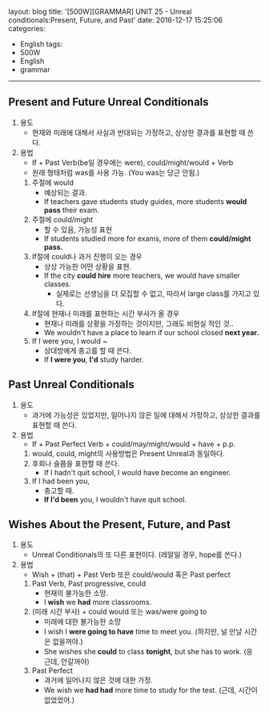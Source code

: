 layout: blog
title: '[500W][GRAMMAR] UNIT 25 - Unreal conditionals:Present, Future, and Past'
date: 2016-12-17 15:25:06
categories: 
- English
tags:
- 500W
- English
- grammar
---


## Present and Future Unreal Conditionals

1. 용도
    * 현재와 미래에 대해서 사실과 반대되는 가정하고, 상상한 결과를 표현할 때 쓴다.
1. 용법
    * If + Past Verb(be일 경우에는 were), could/might/would + Verb
    * 원래 형태처럼 was를 사용 가능. (You was는 당근 안됨.)
    1. 주절에 would
        * 예상되는 결과.
        * If teachers gave students study guides, more students **would pass** their exam.
    1. 주절에 could/might
        * 할 수 있음, 가능성 표현
        * If students studied more for exams, more of them **could/might pass.**
    1. If절에 could나 과거 진행이 오는 경우
        * 상상 가능한 어떤 상황을 표현.
        * If the city **could hire** more teachers, we would have smaller classes.
            * 실제로는 선생님을 더 모집할 수 없고, 따라서 large class를 가지고 있다.
    1. If절에 현재나 미래를 표현하는 시간 부사가 올 경우
        * 현재나 미래를 상황을 가정하는 것이지만, 그래도 비현실 적인 것..
        * We wouldn't have a place to learn if our school closed **next year.**
    1. If I were you, I would ~
        * 상대방에게 충고를 할 때 쓴다.
        * If **I were you**, **I'd** study harder.
     
## Past Unreal Conditionals

1. 용도
    * 과거에 가능성은 있었지만, 일어나지 않은 일에 대해서 가정하고, 상상한 결과를 표현할 때 쓴다.
1. 용법
    * If + Past Perfect Verb + could/may/might/would +  have + p.p.
    1. would, could, might의 사용방법은 Present Unreal과 동일하다.
    1. 후회나 슬픔을 표현할 때 쓴다.
        * If I hadn't quit school, I would have become an engineer.
    1. If I had been you, 
        * 충고할 때.
        * **If I'd been** you, I wouldn't have quit school. 

## Wishes About the Present, Future, and Past

1. 용도
    * Unreal Conditionals의 또 다른 표현이다. (레알일 경우, hope를 쓴다.)
1. 용법
    * Wish + (that) + Past Verb 또은 could/would 혹은 Past perfect 
    1. Past Verb, Past progressive, could
        * 현재의 불가능한 소망.
        * I **wish** we **had** more classrooms.
    1. (미래 시간 부사) + could would 또는 was/were going to
        * 미래에 대한 불가능한 소망
        * I wish I **were going to have** time to meet you. (하지만, 널 만날 시간은 없을꺼야.)
        * She wishes she **could** to class **tonight**, but she has to work. (응 근데, 안갈꺼야)
    1. Past Perfect
        * 과거에 일어나지 않은 것에 대한 가정.
        * We wish we **had had** more time to study for the test. (근데, 시간이 없었었어.)